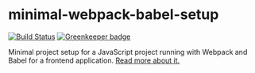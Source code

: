 # minimal-webpack-babel-setup

[![Build Status](https://travis-ci.org/rwieruch/minimal-webpack-babel-setup.svg?branch=master)](https://travis-ci.org/rwieruch/minimal-webpack-babel-setup) [![Greenkeeper badge](https://badges.greenkeeper.io/rwieruch/minimal-webpack-babel-setup.svg)](https://greenkeeper.io/)

Minimal project setup for a JavaScript project running with Webpack and Babel for a frontend application. [Read more about it.](https://www.robinwieruch.de/webpack-babel-setup-tutorial/)
